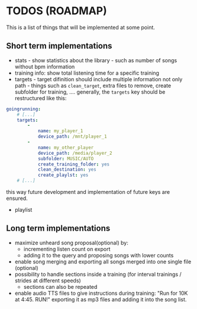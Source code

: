 # TODOS (ROADMAP)
This is a list of things that will be implemented at some point.

## Short term implementations 

- stats - show statistics about the library - such as number of songs without bpm information
- training info: show total listening time for a specific training
- targets - target difinition should include multiple information not only path - things such as `clean_target`, extra files to remove, create subfolder for training, .... generally, the `targets` key should be restructured like this:
```yaml
goingrunning:
    # [...]
    targets:
        -
            name: my_player_1
            device_path: /mnt/player_1
        -
            name: my_other_player
            device_path: /media/player_2
            subfolder: MUSIC/AUTO
            create_training_folder: yes
            clean_destination: yes
            create_playlst: yes
    # [...]
```
this way future development and implementation of future keys are ensured.
- playlist


## Long term implementations 
- maximize unheard song proposal(optional) by:
    - incrementing listen count on export
    - adding it to the query and proposing songs with lower counts
- enable song merging and exporting all songs merged into one single file (optional)
- possibility to handle sections inside a training (for interval trainings / strides at different speeds)
    - sections can also be repeated
- enable audio TTS files to give instructions during training: "Run for 10K at 4:45. RUN!" exporting it as mp3 files and adding it into the song list.
